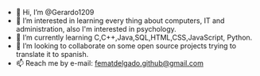 - 👋 Hi, I’m @Gerardo1209
- 👀 I’m interested in learning every thing about computers, IT and administration, also I'm interested in psychology.
- 🌱 I’m currently learning C,C++,Java,SQL,HTML,CSS,JavaScript, Python.
- 💞️ I’m looking to collaborate on some open source projects trying to translate it to spanish.
- 📫 Reach me by e-mail: fematdelgado.github@gmail.com

<!---
Gerardo1209/Gerardo1209 is a ✨ special ✨ repository because its `README.md` (this file) appears on your GitHub profile.
You can click the Preview link to take a look at your changes.
--->
